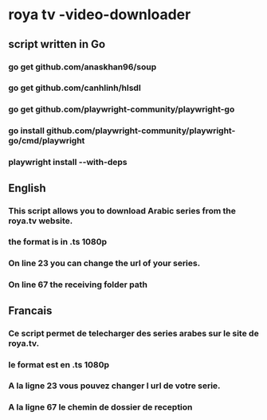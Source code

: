 # roya tv -video-downloader

## script written in Go

### go get github.com/anaskhan96/soup
### go get github.com/canhlinh/hlsdl
### go get github.com/playwright-community/playwright-go
### go install github.com/playwright-community/playwright-go/cmd/playwright
### playwright install --with-deps


## English
### This script allows you to download Arabic series from the roya.tv website.
### the format is in .ts 1080p
### On line 23 you can change the url of your series.
### On line 67 the receiving folder path

## Francais
### Ce script permet de telecharger des series arabes sur le site de roya.tv.
### le format est en .ts 1080p
### A la ligne 23 vous  pouvez changer l url de votre serie.
### A la ligne 67 le chemin de dossier de reception
